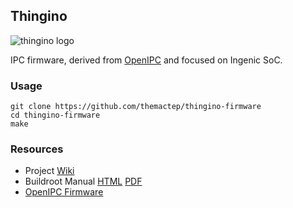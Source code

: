 ## Thingino

![thingino logo](https://thingino.com/a/logo.svg)

IPC firmware, derived from [OpenIPC][1] and focused on Ingenic SoC.

### Usage

```
git clone https://github.com/themactep/thingino-firmware
cd thingino-firmware
make
```

### Resources

- Project [Wiki][0]
- Buildroot Manual [HTML][2] [PDF][3]
- [OpenIPC Firmware][1]

[0]: https://github.com/themactep/thingino-firmware/wiki
[1]: https://github.com/OpenIPC/firmware
[2]: https://buildroot.org/downloads/manual/manual.html
[3]: https://nightly.buildroot.org/manual.pdf
